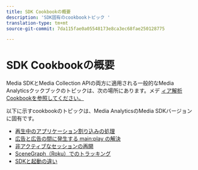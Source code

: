 ```yaml
---
title: SDK Cookbookの概要
description: 'SDK固有のcookbookトピック '
translation-type: tm+mt
source-git-commit: 7da115fae0a05548173e8ca3ec68fae250128775

---
```



# SDK Cookbookの概要

Media SDKとMedia Collection APIの両方に適用される一般的なMedia Analyticsクックブックのトピックは、次の場所にあります。メデ [ィア解析Cookbookを参照してください。](/help/media-analytics-cookbook/media-analytics-cookbook.md)

以下に示すcookbookのトピックは、Media AnalyticsのMedia SDKバージョンに固有です。

* [再生中のアプリケーション割り込みの処理](/help/sdk-implement/cookbook/app-interrupts.md)
* [広告と広告の間に発生する main:play の解決](/help/sdk-implement/cookbook/fix-ad-play-ad.md)
* [非アクティブなセッションの再開](/help/sdk-implement/cookbook/resuming-inactive.md)
* [SceneGraph（Roku）でのトラッキング](/help/sdk-implement/cookbook/sdk-track-scenegraph.md)
* [SDKと起動の違い](/help/sdk-implement/cookbook/sdk-vs-launch-qoe.md)
